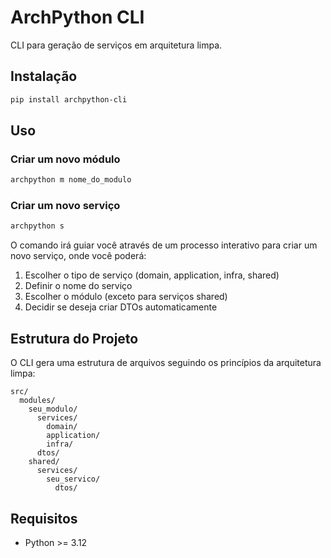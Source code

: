 # ArchPython CLI

CLI para geração de serviços em arquitetura limpa.

## Instalação

```bash
pip install archpython-cli
```

## Uso

### Criar um novo módulo

```bash
archpython m nome_do_modulo
```

### Criar um novo serviço

```bash
archpython s
```

O comando irá guiar você através de um processo interativo para criar um novo serviço, onde você poderá:
1. Escolher o tipo de serviço (domain, application, infra, shared)
2. Definir o nome do serviço
3. Escolher o módulo (exceto para serviços shared)
4. Decidir se deseja criar DTOs automaticamente

## Estrutura do Projeto

O CLI gera uma estrutura de arquivos seguindo os princípios da arquitetura limpa:

```
src/
  modules/
    seu_modulo/
      services/
        domain/
        application/
        infra/
      dtos/
    shared/
      services/
        seu_servico/
          dtos/
```

## Requisitos

- Python >= 3.12
